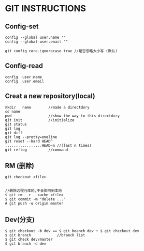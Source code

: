 # GIT INSTRUCTIONS

## Config-set
```bush
config --global user.name ""  
config --global user.email ""

git config core.ignorecase true //是否忽略大小写 (默认)
```

## Config-read
```bush
config	user.name
config	user.email
```

## Creat a new repository(local)
```bush
mkdir	name		//made a directdory
cd name
pwd					//show the way to this directdory
git init			//initialize
git status          
git log
git diff
git log	--pretty=oneline
git reset --hard HEAD^
.................HEAD~n	//(last n times)
git reflog			//command
```

## RM (删除)
```bush
git checkout <file>


//删除远程仓库的,不会影响到本地
$ git rm  -r --cache <file>
$ git commit -m "delete ..."
# git push -u origin master
```



## Dev(分支)
```bush
$ git checkout -b dev == $ git beanch dev + $ git checkout dev
$ git branch			//branch list
$ git check dev/master
$ git branch -d dev
```